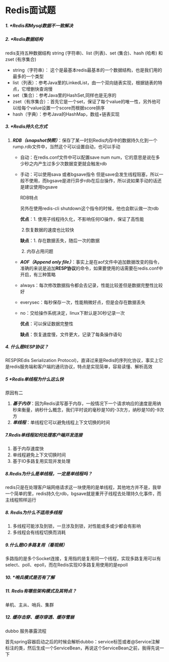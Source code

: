 # Redis面试题

##### 1. *Redis和Mysql数据不一致解决

##### 2. *Redis数据结构

redis支持五种数据结构 string (字符串)、list (列表)、set (集合)、hash (哈希) 和 zset (有序集合)

- string（字符串）： 这个是最基本redis最基本的一个数据结构，也是我们用的最多的一个类型
- list（列表）：参考Java里的LinkedList，由一个双向链表实现，根据链表的特点，它增删快查询慢
- set（集合）：参考Java里的HashSet,同样也是无序的
- zset（有序集合）：首先它是一个set，保证了每个value的唯一性，另外他可以给每个value设置一个score而根据score排序
- hash（字典）：参考Java的HashMap，数组+链表实现

##### 3. *Redis持久化方式

1. ***RDB（snapshot快照）***：保存了某一时刻Redis内存中的数据持久化到一个rump.rdb文件中，当然这个可以设置自动，也可以手动

   - 自动：在redis.conf文件中可以配置save  num num，它的意思是说在多少秒之内产生过多少次数据变更就会触发rdb

   - 手动：可以使用sava 或者bgsave指令 但是save会发生线程阻塞，所以一般不使用，而bgsave是进行异步rdb在后台操作，所以说如果手动的话还是建议使用bgsave

     RDB特点

     另外在使用redis-cli shutdown这个指令的时候，他也会默认做一次rdb

     **优点**：1. 使用子线程持久化，不影响任何IO操作，保证了高性能

     ​			2.恢复数据的速度也比较快

     **缺点**：1. 存在数据丢失，随后一次的数据

     ​			2. 内存占用问题

   - ***AOF（Append only file）***：事实上是在aof文件中追加数据改变的指令，准确的来说是追加**RESP协议**的命令，如果要使用的话需要在redis.conf中开启，有三种策略

   - always：每次修改数据指令都会去记录，性能比较差但是数据完整性比较好

   - everysec：每秒保存一次，性能稍微好点，但是会存在数据丢失

   - no：交给操作系统决定，linux下默认是30秒记录一次

     **优点**：可以保证数据完整性

     **缺点**：恢复速度慢，文件更大，记录了每条操作语句

##### 4. 什么是RESP协议？

RESP(REdis Serialization Protocol)，直译过来是Redis的序列化协议，事实上它是redis服务端和客户端的通讯协议，特点是实现简单，容易读懂、解析高效

##### 5 *Redis单线程为什么这么快

原因有二

1. ***基于内存***：因为Redis读写基于内存，一般情况下一个请求响应的速度是用纳秒来衡量，纳秒什么概念，我们平时说的毫秒是10的-3次方，纳秒是10的-9次方
2. ***单线程***：单线程它可以避免线程上下文切换的时间

##### 7.Redis单线程如何处理客户端并发连接

1. 基于内存速度快
2. 单线程避免上下文切换时间
3. 基于IO多路复用实现并发处理

##### 8.Redis为什么是单线程，一定是单线程吗？

redis只是在处理客户端网络请求这一块使用的是单线程，其他地方并不是，我举一个简单的里，redis持久化rdb，bgsave就是重开子线程去处理持久化事件，而主线程照样运行

##### 8. Redis为什么不适用多线程

1. 多线程可能涉及到锁，一旦涉及到锁，对性能或多或少都会有影响
2. 多线程会有线程切换而消耗

##### 9.什么是IO多路复用（看视频）

多路指的是多个Socket连接，复用指的是复用同一个线程，实现多路复用可以有select、poll、epoll，而在Redis实现IO多路复用使用的是epoll

##### 10. *哨兵模式是否有了解

##### 11. Redis有哪些架构模式及其特点？

单机、主从、哨兵、集群

##### 12. 缓存击穿、缓存穿透、缓存雪崩



dubbo 服务暴露流程

首先spring容器启动之后的时候会解析dubbo：service标签或者@Service注解标注的类，然后生成一个ServiceBean，再说这个ServiceBean之前，我得先说一下

